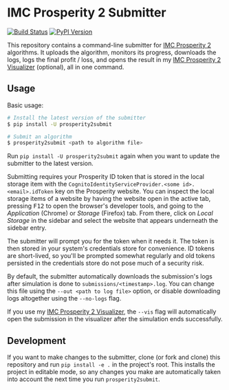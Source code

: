 # IMC Prosperity 2 Submitter

[![Build Status](https://github.com/jmerle/imc-prosperity-2-submitter/workflows/Build/badge.svg)](https://github.com/jmerle/imc-prosperity-2-submitter/actions/workflows/build.yml)
[![PyPI Version](https://img.shields.io/pypi/v/prosperity2submit)](https://pypi.org/project/prosperity2submit/)

This repository contains a command-line submitter for [IMC Prosperity 2](https://prosperity.imc.com/) algorithms. It uploads the algorithm, monitors its progress, downloads the logs, logs the final profit / loss, and opens the result in my [IMC Prosperity 2 Visualizer](https://github.com/jmerle/imc-prosperity-2-visualizer) (optional), all in one command.

## Usage

Basic usage:
```sh
# Install the latest version of the submitter
$ pip install -U prosperity2submit

# Submit an algorithm
$ prosperity2submit <path to algorithm file>
```

Run `pip install -U prosperity2submit` again when you want to update the submitter to the latest version.

Submitting requires your Prosperity ID token that is stored in the local storage item with the `CognitoIdentityServiceProvider.<some id>.<email>.idToken` key on the Prosperity website. You can inspect the local storage items of a website by having the website open in the active tab, pressing <kbd>F12</kbd> to open the browser's developer tools, and going to the _Application_ (Chrome) or _Storage_ (Firefox) tab. From there, click on _Local Storage_ in the sidebar and select the website that appears underneath the sidebar entry.

The submitter will prompt you for the token when it needs it. The token is then stored in your system's credentials store for convenience. ID tokens are short-lived, so you'll be prompted somewhat regularly and old tokens persisted in the credentials store do not pose much of a security risk.

By default, the submitter automatically downloads the submission's logs after simulation is done to `submissions/<timestamp>.log`. You can change this file using the `--out <path to log file>` option, or disable downloading logs altogether using the `--no-logs` flag.

If you use my [IMC Prosperity 2 Visualizer](https://github.com/jmerle/imc-prosperity-2-visualizer), the `--vis` flag will automatically open the submission in the visualizer after the simulation ends successfully.

## Development

If you want to make changes to the submitter, clone (or fork and clone) this repository and run `pip install -e .` in the project's root. This installs the project in editable mode, so any changes you make are automatically taken into account the next time you run `prosperity2submit`.
